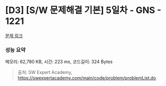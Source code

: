 # [D3] [S/W 문제해결 기본] 5일차 - GNS - 1221 

[문제 링크](https://swexpertacademy.com/main/code/problem/problemDetail.do?contestProbId=AV14jJh6ACYCFAYD) 

### 성능 요약

메모리: 62,780 KB, 시간: 223 ms, 코드길이: 324 Bytes



> 출처: SW Expert Academy, https://swexpertacademy.com/main/code/problem/problemList.do